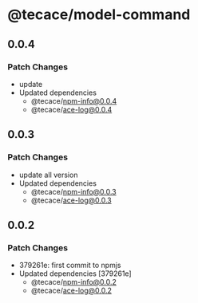 # @tecace/model-command

## 0.0.4

### Patch Changes

- update
- Updated dependencies
  - @tecace/npm-info@0.0.4
  - @tecace/ace-log@0.0.4

## 0.0.3

### Patch Changes

- update all version
- Updated dependencies
  - @tecace/npm-info@0.0.3
  - @tecace/ace-log@0.0.3

## 0.0.2

### Patch Changes

- 379261e: first commit to npmjs
- Updated dependencies [379261e]
  - @tecace/npm-info@0.0.2
  - @tecace/ace-log@0.0.2
